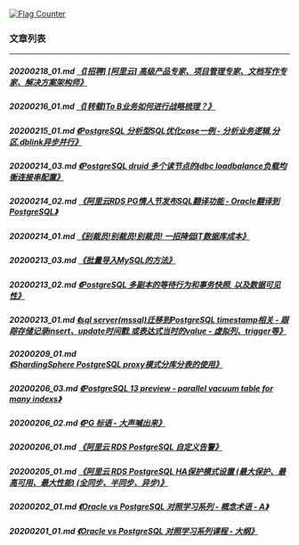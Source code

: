 <a rel="nofollow" href="http://info.flagcounter.com/h9V1"  ><img src="http://s03.flagcounter.com/count/h9V1/bg_FFFFFF/txt_000000/border_CCCCCC/columns_2/maxflags_12/viewers_0/labels_0/pageviews_0/flags_0/"  alt="Flag Counter"  border="0"  ></a>  
  
### 文章列表  
----  
##### 20200218_01.md   [《[招聘] [阿里云] 高级产品专家、项目管理专家、文档写作专家、解决方案架构师》](20200218_01.md)  
##### 20200216_01.md   [《[转载]To B业务如何进行战略梳理？》](20200216_01.md)  
##### 20200215_01.md   [《PostgreSQL 分析型SQL优化case一例 - 分析业务逻辑,分区,dblink异步并行》](20200215_01.md)  
##### 20200214_03.md   [《PostgreSQL druid 多个读节点的jdbc loadbalance负载均衡连接串配置》](20200214_03.md)  
##### 20200214_02.md   [《阿里云RDS PG情人节发布SQL翻译功能 - Oracle翻译到PostgreSQL》](20200214_02.md)  
##### 20200214_01.md   [《别裁员!别裁员!别裁员! 一招降低IT数据库成本》](20200214_01.md)  
##### 20200213_03.md   [《批量导入MySQL的方法》](20200213_03.md)  
##### 20200213_02.md   [《PostgreSQL 多副本的等待行为和事务快照, 以及数据可见性》](20200213_02.md)  
##### 20200213_01.md   [《sql server(mssql)迁移到PostgreSQL timestamp相关 - 跟踪存储记录insert、update时间戳,或表达式当时的value - 虚拟列、trigger等》](20200213_01.md)  
##### 20200209_01.md   [《ShardingSphere PostgreSQL proxy模式分库分表的使用》](20200209_01.md)  
##### 20200206_03.md   [《PostgreSQL 13 preview - parallel vacuum table for many indexs》](20200206_03.md)  
##### 20200206_02.md   [《PG 标语 - 大声喊出来》](20200206_02.md)  
##### 20200206_01.md   [《阿里云 RDS PostgreSQL 自定义告警》](20200206_01.md)  
##### 20200205_01.md   [《阿里云 RDS PostgreSQL HA保护模式设置 (最大保护、最高可用、最大性能) (全同步、半同步、异步)》](20200205_01.md)  
##### 20200202_01.md   [《Oracle vs PostgreSQL 对照学习系列 - 概念术语 - A》](20200202_01.md)  
##### 20200201_01.md   [《Oracle vs PostgreSQL 对照学习系列课程 - 大纲》](20200201_01.md)  
